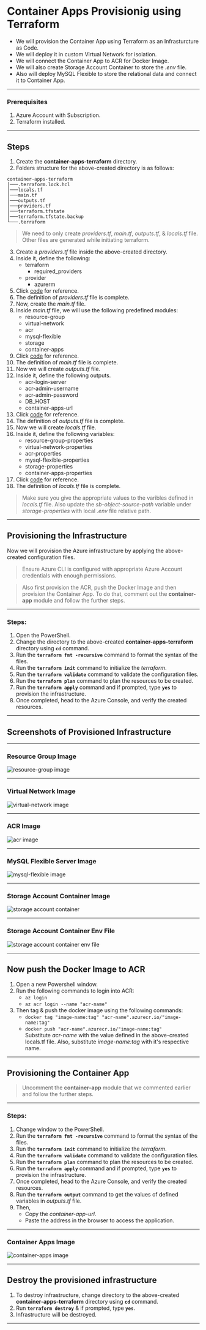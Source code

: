 # Container Apps Provisionig using Terraform
- We will provision the Container App using Terraform as an Infrasturcture as Code.
- We will deploy it in custom Virtual Network for isolation.
- We will connect the Container App to ACR for Docker Image.
- We will also create Storage Account Container to store the *.env* file.
- Also will deploy MySQL Flexible to store the relational data and connect it to Container App.

---

### Prerequisites
1. Azure Account with Subscription.
2. Terraform installed.

---

## Steps
1. Create the **container-apps-terraform** directory.
2. Folders structure for the above-created directory is as follows:
```
container-apps-terraform
│───.terraform.lock.hcl
│───locals.tf
│───main.tf
│───outputs.tf
│───providers.tf
│───terraform.tfstate
│───terraform.tfstate.backup
└───.terraform
```

> We need to only create *providers.tf*, *main.tf*, *outputs.tf*, & *locals.tf* file. Other files are generated while initiating terraform.

3. Create a *providers.tf* file inside the above-created directory.
4. Inside it, define the following:
    - terraform
      - required_providers
    - provider
      - azurerm
5. Click [code](https://github.com/inflection-sahil/devops/blob/master/terraform/azure/container-apps/providers.tf) for reference.
6. The definition of *providers.tf* file is complete.
7. Now, create the *main.tf* file.
8. Inside *main.tf* file, we will use the following predefined modules:
    - resource-group
    - virtual-network
    - acr
    - mysql-flexible
    - storage
    - container-apps
9. Click [code](https://github.com/inflection-sahil/devops/blob/master/terraform/azure/container-apps/main.tf) for reference.
10. The definition of *main.tf* file is complete.
11. Now we will create *outputs.tf* file.
12. Inside it, define the following outputs.
    - acr-login-server
    - acr-admin-username
    - acr-admin-password
    - DB_HOST
    - container-apps-url
13. Click [code](https://github.com/inflection-sahil/devops/blob/master/terraform/azure/container-apps/outputs.tf) for reference.
14. The definition of *outputs.tf* file is complete.
15. Now we will create *locals.tf* file.
16. Inside it, define the following variables:
    - resource-group-properties
    - virtual-network-properties
    - acr-properties
    - mysql-flexible-properties
    - storage-properties
    - container-apps-properties
17. Click [code](https://github.com/inflection-sahil/devops/blob/master/terraform/azure/container-apps/sample-locals.txt) for reference.
18. The definition of *locals.tf* file is complete.

> Make sure you give the appropriate values to the varibles defined in *locals.tf* file. Also update the *sb-object-source-path* variable under *storage-properties* with local *.env* file relative path.

---

## Provisioning the Infrastructure
Now we will provision the Azure infrastructure by applying the above-created configuration files.

> Ensure Azure CLI is configured with appropriate Azure Account credentials with enough permissions.

> Also first provision the ACR, push the Docker Image and then provision the Container App. To do that, comment out the **container-app** module and follow the further steps.

---

### Steps:
1. Open the PowerShell.
2. Change the directory to the above-created **container-apps-terraform** directory using **`cd`** command.
3. Run the **`terraform fmt -recursive`** command to format the syntax of the files.
4. Run the **`terraform init`** command to initialize the *terraform*.
5. Run the **`terraform validate`** command to validate the configuration files.
6. Run the **`terraform plan`** command to plan the resources to be created.
7. Run the **`terraform apply`** command and if prompted, type **`yes`** to provision the infrastructure.
8. Once completed, head to the Azure Console, and verify the created resources.

---

## Screenshots of Provisioned Infrastructure

---

### Resource Group Image
![resource-group image](./images/resource-group.png)

---

### Virtual Network Image
![virtual-network image](./images/vnet.png)

---

<div style="page-break-after: always;"></div>

### ACR Image
![acr image](./images/acr.png)

---

### MySQL Flexible Server Image
![mysql-flexible image](./images/mysql-flexible-server.png)

---

<div style="page-break-after: always;"></div>

### Storage Account Container Image
![storage account container](./images/storage-account-container.png)

---

### Storage Account Container Env File
![storage account container env file](./images/storage-account-container-env-file.png)

---

<div style="page-break-after: always;"></div>

## Now push the Docker Image to ACR

1. Open a new Powershell window.
2. Run the following commands to login into ACR:
    - `az login`
    - `az acr login --name "acr-name"`
3. Then tag & push the docker image using the following commands:
    - `docker tag "image-name:tag" "acr-name".azurecr.io/"image-name:tag"`
    - `docker push "acr-name".azurecr.io/"image-name:tag"`  
    Substitute *acr-name* with the value defined in the above-created locals.tf file. Also, substitute *image-name:tag* with it's respective name.

---

## Provisioning the Container App

> Uncomment the **container-app** module that we commented earlier and follow the further steps.

---

### Steps:
1. Change window to the PowerShell.
2. Run the **`terraform fmt -recursive`** command to format the syntax of the files.
3. Run the **`terraform init`** command to initialize the *terraform*.
4. Run the **`terraform validate`** command to validate the configuration files.
5. Run the **`terraform plan`** command to plan the resources to be created.
6. Run the **`terraform apply`** command and if prompted, type **`yes`** to provision the infrastructure.
7. Once completed, head to the Azure Console, and verify the created resources.
8. Run the **`terraform output`** command to get the values of defined variables in *outputs.tf* file.
9. Then,
    - Copy the *container-app-url*.
    - Paste the address in the browser to access the application.

---

<div style="page-break-after: always;"></div>

### Container Apps Image
![container-apps image](./images/container-app.png)

---

## Destroy the provisioned infrastructure

1. To destroy infrastructure, change directory to the above-created **container-apps-terraform** directory using **`cd`** command.
2. Run **`terraform destroy`** & if prompted, type **`yes`**.
3. Infrastructure will be destroyed.

---